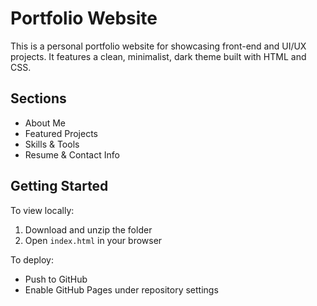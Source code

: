 # Portfolio Website

This is a personal portfolio website for showcasing front-end and UI/UX projects. It features a clean, minimalist, dark theme built with HTML and CSS.

## Sections
- About Me
- Featured Projects
- Skills & Tools
- Resume & Contact Info

## Getting Started

To view locally:
1. Download and unzip the folder
2. Open `index.html` in your browser

To deploy:
- Push to GitHub
- Enable GitHub Pages under repository settings
